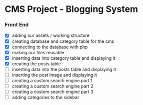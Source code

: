 # CMS Project - Blogging System

### Front End 
- [x] adding our assets / working structure 
- [x] creating database and category table for the cms
- [x] connecting to the database with php
- [x] making our files reusable
- [x] inserting data into category table and displaying it
- [x] creating the posts table
- [ ] inserting data into the posts table and displaying it
- [ ] inserting the post image and displaying it
- [ ] creating a custom search engine part 1
- [ ] creating a custom search engine part 2
- [ ] creating a custom search engine part 3
- [ ] adding categories to the sidebar
